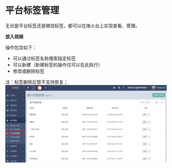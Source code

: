 # 平台标签管理

无论是平台标签还是微信标签，都可以在烽火台上实现查看、管理。

**放入视频**

操作包含如下：

* 可以通过标签名称搜索指定标签
* 可以新建（新建标签的操作仅可以在此执行）
* 修改或删除标签

注：标签删除后暂不支持恢复；![](/assets/1516358081.png)

